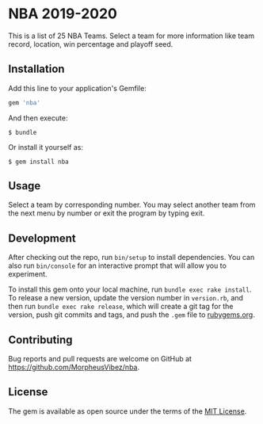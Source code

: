 # NBA 2019-2020

This is a list of 25 NBA Teams. Select a team for more information like team record, location, win percentage and playoff seed.


## Installation

Add this line to your application's Gemfile:

```ruby
gem 'nba'
```

And then execute:

    $ bundle

Or install it yourself as:

    $ gem install nba

## Usage

Select a team by corresponding number. You may select another team from the next menu by number or exit the program by typing exit.

## Development

After checking out the repo, run `bin/setup` to install dependencies. You can also run `bin/console` for an interactive prompt that will allow you to experiment.

To install this gem onto your local machine, run `bundle exec rake install`. To release a new version, update the version number in `version.rb`, and then run `bundle exec rake release`, which will create a git tag for the version, push git commits and tags, and push the `.gem` file to [rubygems.org](https://rubygems.org).

## Contributing

Bug reports and pull requests are welcome on GitHub at https://github.com/MorpheusVibez/nba.

## License

The gem is available as open source under the terms of the [MIT License](https://opensource.org/licenses/MIT).
